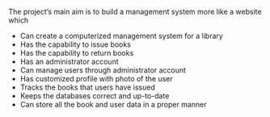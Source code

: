 The project’s main aim is to build a management system more like a website which
- Can create a computerized management system for a library
- Has the capability to issue books
- Has the capability to return books
- Has an administrator account
- Can manage users through administrator account
- Has customized profile with photo of the user
- Tracks the books that users have issued
- Keeps the databases correct and up-to-date
- Can store all the book and user data in a proper manner


